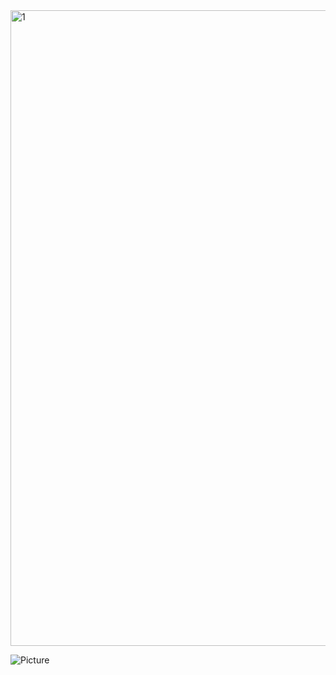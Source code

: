 
<img width="1017" alt="1" src="https://user-images.githubusercontent.com/88987127/192665510-5660eda7-6bff-4838-8430-afba92fc72a9.png">

![Picture]([http://url/a.png](https://user-images.githubusercontent.com/88987127/192665510-5660eda7-6bff-4838-8430-afba92fc72a9.png))
